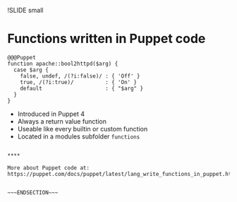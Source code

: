 !SLIDE small
# Functions written in Puppet code

    @@@Puppet
    function apache::bool2httpd($arg) {
      case $arg {
        false, undef, /(?i:false)/ : { 'Off' }
        true, /(?i:true)/          : { 'On' }
        default                    : { "$arg" }
      }
    }

* Introduced in Puppet 4
* Always a return value function
* Useable like every builtin or custom function
* Located in a modules subfolder `functions`

~~~SECTION:handouts~~~

****

More about Puppet code at: https://puppet.com/docs/puppet/latest/lang_write_functions_in_puppet.html


~~~ENDSECTION~~~

